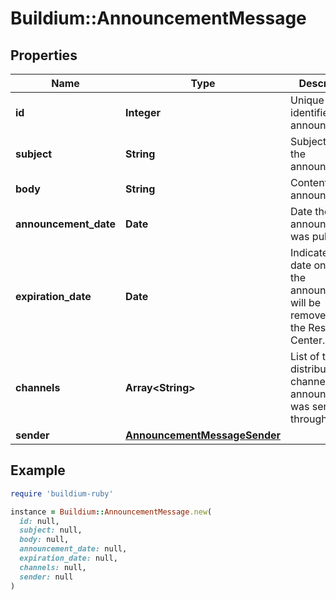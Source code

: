 # Buildium::AnnouncementMessage

## Properties

| Name | Type | Description | Notes |
| ---- | ---- | ----------- | ----- |
| **id** | **Integer** | Unique identifier of the announcement. | [optional] |
| **subject** | **String** | Subject line of the announcement. | [optional] |
| **body** | **String** | Content of the announcement. | [optional] |
| **announcement_date** | **Date** | Date the announcement was published. | [optional] |
| **expiration_date** | **Date** | Indicates the date on which the announcement will be removed from the Resident Center. | [optional] |
| **channels** | **Array&lt;String&gt;** | List of the distribution channels the announcement was sent through. | [optional] |
| **sender** | [**AnnouncementMessageSender**](AnnouncementMessageSender.md) |  | [optional] |

## Example

```ruby
require 'buildium-ruby'

instance = Buildium::AnnouncementMessage.new(
  id: null,
  subject: null,
  body: null,
  announcement_date: null,
  expiration_date: null,
  channels: null,
  sender: null
)
```

